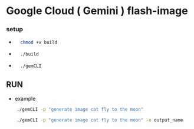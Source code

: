 # Google Cloud ( Gemini ) flash-image


### setup
* ```bash
    chmod +x build
    ```
* ```bash
    ./build
    ```
* ```bash
    ./gemCLI
    ```

## RUN
* example
```bash
    ./gemCLI -p "generate image cat fly to the moon"
```
```bash
    ./gemCLI -p "generate image cat fly to the moon" -o output_name
```
